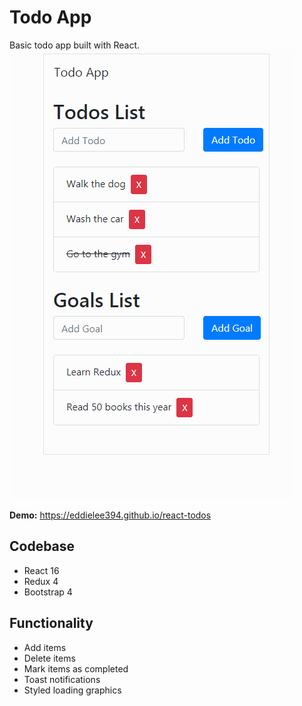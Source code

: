 # Todo App
Basic todo app built with React.  
![](docs/screenshots/react_todos.gif)

**Demo:** https://eddielee394.github.io/react-todos

## Codebase
- React 16
- Redux 4
- Bootstrap 4

## Functionality
- Add items
- Delete items
- Mark items as completed
- Toast notifications
- Styled loading graphics